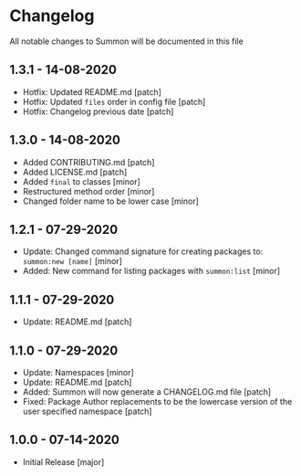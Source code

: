 # Changelog

All notable changes to Summon will be documented in this file

## 1.3.1 - 14-08-2020
- Hotfix: Updated README.md [patch]
- Hotfix: Updated `files` order in config file [patch]
- Hotfix: Changelog previous date [patch]

## 1.3.0 - 14-08-2020
- Added CONTRIBUTING.md [patch]
- Added LICENSE.md [patch]
- Added `final` to classes [minor]
- Restructured method order [minor]
- Changed folder name to be lower case [minor]

## 1.2.1 - 07-29-2020
- Update: Changed command signature for creating packages to: `summon:new [name]` [minor]
- Added: New command for listing packages with `summon:list` [minor]

## 1.1.1 - 07-29-2020
- Update: README.md [patch]

## 1.1.0 - 07-29-2020
- Update: Namespaces [minor]
- Update: README.md [patch]
- Added: Summon will now generate a CHANGELOG.md file [patch]
- Fixed: Package Author replacements to be the lowercase version of the user specified namespace [patch]


## 1.0.0 - 07-14-2020
- Initial Release [major]
